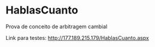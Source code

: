 # HablasCuanto
Prova de conceito de arbitragem cambial

Link para testes:
http://177.189.215.179/HablasCuanto.aspx
